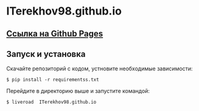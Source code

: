 # ITerekhov98.github.io
## [Ссылка на Github Pages](https://iterekhov98.github.io/) 

## Запуск и установка

Скачайте репозиторий с кодом, устновите необходимые зависимости:
```
$ pip install -r requirementss.txt
```
Перейдите в директорию выше и запустите командой:
```
$ liveroad  ITerekhov98.github.io
```
